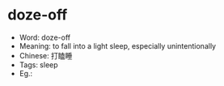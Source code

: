 # doze-off

- Word: doze-off
- Meaning: to fall into a light sleep, especially unintentionally
- Chinese: 打瞌睡
- Tags: sleep
- Eg.: 
